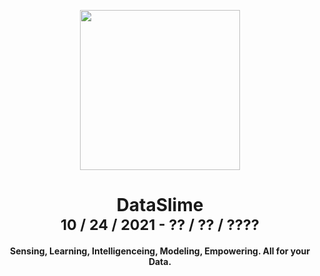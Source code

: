 <p align="center">
<img height="256" src="https://avatars.githubusercontent.com/u/90596439"/>
</p>

<div align="center">
    <h1>
        DataSlime
        <br />
        <sub>10 / 24 / 2021 - ?? / ?? / ????</sub>
    </h1>
    <p><b>Sensing, Learning, Intelligenceing, Modeling, Empowering. All for your Data.</b></p>
</div>


